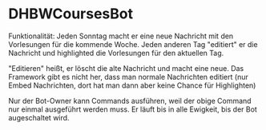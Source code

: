 ﻿# DHBWCoursesBot
 
Funktionalität:
Jeden Sonntag macht er eine neue Nachricht mit den Vorlesungen für die kommende Woche.
Jeden anderen Tag "editiert" er die Nachricht und highlighted die Vorlesungen für den aktuellen Tag.

"Editieren" heißt, er löscht die alte Nachricht und macht eine neue. Das Framework gibt es nicht her, dass man normale Nachrichten editiert (nur Embed Nachrichten, dort hat man dann aber keine Chance für Highlighten)

Nur der Bot-Owner kann Commands ausführen, weil der obige Command nur einmal ausgeführt werden muss. Er läuft bis in alle Ewigkeit, bis der Bot augeschaltet wird.
